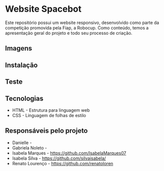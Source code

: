 # Website Spacebot
Este repositório possui um website responsivo, desenvolvido como parte da competição promovida pela Fiap, a Robocup.
Como conteúdo, temos a apresentação geral do projeto e todo seu processo de criação. 

## Imagens

## Instalação

## Teste

## Tecnologias
- HTML - Estrutura para linguagem web
- CSS - Linguagem de folhas de estilo

## Responsáveis pelo projeto

- Danielle -
- Gabriela Noleto -
- Isabela Marques - https://github.com/IsabelaMarques07
- Isabela Silva - https://github.com/silvaisabela/
- Renato Lourenço - https://github.com/renatoloren

 
